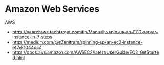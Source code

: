 # Amazon Web Services


AWS


* https://searchaws.techtarget.com/tip/Manually-spin-up-an-EC2-server-instance-in-7-steps   
* https://medium.com/@nZenitram/spinning-up-an-ec2-instance-ef7e81044dc4
* https://docs.aws.amazon.com/AWSEC2/latest/UserGuide/EC2_GetStarted.html
